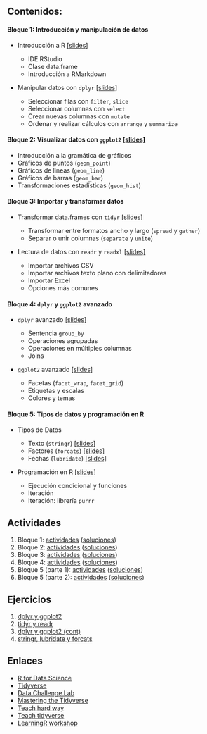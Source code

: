 ## Contenidos:

#### **Bloque 1:** Introducción y manipulación de datos

- Introducción a R [[slides]](./src/00-intro.html)
  - IDE RStudio
  - Clase data.frame
  - Introducción a RMarkdown

- Manipular datos con `dplyr` [[slides]](./src/01-dplyr.html)
  - Seleccionar filas con `filter`, `slice`
  - Seleccionar columnas con `select`
  - Crear nuevas columnas con `mutate`
  - Ordenar y realizar cálculos con `arrange` y `summarize`

#### **Bloque 2:** Visualizar datos con `ggplot2` [[slides]](./src/02-ggplot2.html)

- Introducción a la gramática de gráficos
- Gráficos de puntos (`geom_point`)
- Gráficos de lineas (`geom_line`)
- Gráficos de barras (`geom_bar`)
- Transformaciones estadísticas (`geom_hist`)

#### **Bloque 3:** Importar y transformar datos

- Transformar data.frames con `tidyr` [[slides]](./src/03-tidyr.html)
  - Transformar entre formatos ancho y largo (`spread` y `gather`)
  - Separar o unir columnas (`separate` y `unite`)

- Lectura de datos con `readr` y `readxl` [[slides]](./src/04-readr.html)
  - Importar archivos CSV
  - Importar archivos texto plano con delimitadores
  - Importar Excel
  - Opciones más comunes

#### **Bloque 4:** `dplyr` y `ggplot2` avanzado

- `dplyr` avanzado [[slides]](./src/10-dplyr_cont.html)
  - Sentencia `group_by`
  - Operaciones agrupadas
  - Operaciones en múltiples columnas
  - Joins

- `ggplot2` avanzado [[slides]](./src/09-ggplot2_cont.html)
  - Facetas (`facet_wrap`, `facet_grid`)
  - Etiquetas y escalas
  - Colores y temas

#### **Bloque 5:** Tipos de datos y programación en R

- Tipos de Datos
  - Texto (`stringr`) [[slides]](./src/05-stringr.html)
  - Factores (`forcats`) [[slides]](./src/06-forcats.html)
  - Fechas (`lubridate`) [[slides]](./src/07-lubridate.html)

- Programación en R [[slides]](./src/08-purrr.html)
  - Ejecución condicional y funciones
  - Iteración
  - Iteración: librería `purrr`

## Actividades

1. Bloque 1: [actividades](actividades/bloque1.md) ([soluciones](actividades/bloque1_sol.md))
2. Bloque 2: [actividades](actividades/bloque2.md) ([soluciones](actividades/bloque2_sol.md))
3. Bloque 3: [actividades](actividades/bloque3.md) ([soluciones](actividades/bloque3_sol.md))
4. Bloque 4: [actividades](actividades/bloque4.md) ([soluciones](actividades/bloque4_sol.md))
5. Bloque 5 (parte 1): [actividades](actividades/bloque5.md) ([soluciones](actividades/bloque5_sol.md))
6. Bloque 5 (parte 2): [actividades](actividades/bloque6.md) ([soluciones](actividades/bloque6_sol.md))

## Ejercicios

1. [dplyr y ggplot2](ejercicios/ejercicios1.html)
2. [tidyr y readr](ejercicios/ejercicios2.html)
3. [dplyr y ggplot2 (cont)](ejercicios/ejercicios3.html)
4. [stringr, lubridate y forcats](ejercicios/ejercicios4.html)

## Enlaces

- [R for Data Science](http://r4ds.had.co.nz/)
- [Tidyverse](https://www.tidyverse.org/)
- [Data Challenge Lab](https://dcl-2019-04.github.io/curriculum/)
- [Mastering the Tidyverse](https://github.com/rstudio/master-the-tidyverse)
- [Teach hard way](http://varianceexplained.org/r/teach-hard-way/)
- [Teach tidyverse](http://varianceexplained.org/r/teach-tidyverse/)
- [LearningR workshop](https://nyu-cdsc.github.io/learningr/)
